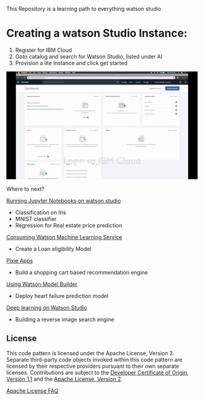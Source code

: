 This Repository is a learning path to everything watson studio

# Creating a watson Studio Instance:

1. Register for IBM Cloud
2. Goto catalog and search for Watson Studio, listed under AI
3. Provision a lite Instance and click get started

![Creating watson studio](res/createWatsonStudio.gif)

Where to next?

[Running Jupyter Notebooks on watson studio](basicsofml.md)
* Classification on Iris
* MNIST classifier
* Regression for Real estate price prediction

[Consuming Watson Machine Learning Service](loaneligibility.md)

* Create a Loan eligibility Model

[Pixie Apps](recommendation.md)
* Build a shopping cart based recommendation engine

[Using Watson Model Builder](modelBuilder.md)
* Deploy heart failure prediction model

[Deep learning on Watson Studio](reverseim.md)
*  Building a reverse image search engine

<!-- keep this -->
## License

This code pattern is licensed under the Apache License, Version 2. Separate third-party code objects invoked within this code pattern are licensed by their respective providers pursuant to their own separate licenses. Contributions are subject to the [Developer Certificate of Origin, Version 1.1](https://developercertificate.org/) and the [Apache License, Version 2](https://www.apache.org/licenses/LICENSE-2.0.txt).

[Apache License FAQ](https://www.apache.org/foundation/license-faq.html#WhatDoesItMEAN)

